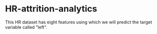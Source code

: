# HR-attrition-analytics
This HR dataset has eight features using which we will predict the target variable called "left".
